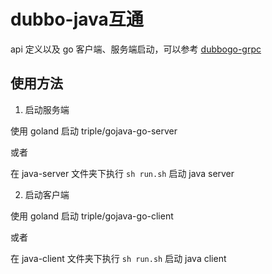 # dubbo-java互通

api 定义以及 go 客户端、服务端启动，可以参考 [dubbogo-grpc](../grpc/README_zh.md)

## 使用方法

1. 启动服务端

使用 goland 启动 triple/gojava-go-server

或者

在 java-server 文件夹下执行 `sh run.sh` 启动 java server

2. 启动客户端

使用 goland 启动 triple/gojava-go-client

或者

在 java-client 文件夹下执行 `sh run.sh` 启动 java client
